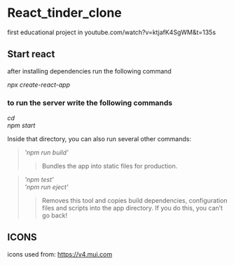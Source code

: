 # React_tinder_clone
first educational project in youtube.com/watch?v=ktjafK4SgWM&amp;t=135s</br>

## Start react
after installing dependencies run the following command</br>

<i>npx create-react-app <name></i></br>

### to run the server write the following commands</br>

<i>cd <name></i></br>
<i>npm start</i></br>

 Inside that directory, you can also run several other commands:</br>
  > <i>'npm run build'</i></br>
   >> Bundles the app into static files for production.</br>

  > <i>'npm test'</i></br>
  > <i>'npm run eject'</i></br>
  >>  Removes this tool and copies build dependencies, configuration files
    and scripts into the app directory. If you do this, you can’t go back!</br>

## ICONS
icons used from: https://v4.mui.com
